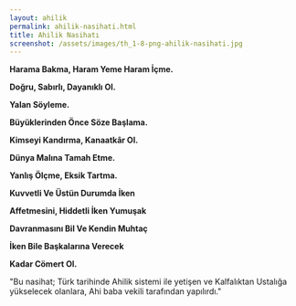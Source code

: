 ```yaml
---
layout: ahilik
permalink: ahilik-nasihati.html
title: Ahilik Nasihatı
screenshot: /assets/images/th_1-8-png-ahilik-nasihati.jpg
---
```

**Harama Bakma, Haram Yeme Haram İçme.**

**Doğru, Sabırlı, Dayanıklı Ol.**

**Yalan Söyleme.**

**Büyüklerinden Önce Söze Başlama.**

**Kimseyi Kandırma, Kanaatkâr Ol.**

**Dünya Malına Tamah Etme.**

**Yanlış Ölçme, Eksik Tartma.**

**Kuvvetli Ve Üstün Durumda İken**

**Affetmesini, Hiddetli İken Yumuşak**

**Davranmasını Bil Ve Kendin Muhtaç**

**İken Bile Başkalarına Verecek**

**Kadar Cömert Ol.**

 "Bu nasihat; Türk tarihinde Ahilik sistemi ile yetişen ve Kalfalıktan Ustalığa yükselecek olanlara, Ahi baba vekili tarafından yapılırdı."